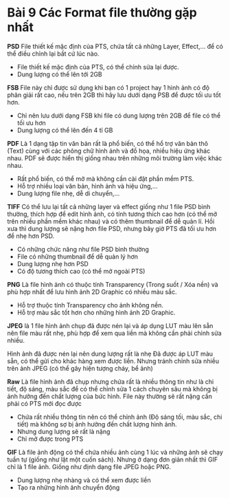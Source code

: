 # Bài 9 Các Format file thường gặp nhất

**PSD**
File thiết kế mặc định của PTS, chứa tất cả những Layer, Effect,... để có thể điều chỉnh lại bất cứ lúc nào.

- File thiết kế mặc định của PTS, có thể chỉnh sửa lại được.
- Dung lượng có thể lên tới 2GB

**FSB**
File này chỉ được sử dụng khi bạn có 1 project hay 1 hình ảnh có độ phân giải rất cao, nếu trên 2GB thì hãy lưu dưới dạng PSB để được tối ưu tốt hơn.

- Chỉ nên lưu dưới dạng FSB khi file có dung lượng trên 2GB để file có thể tối ưu hơn
- Dung lượng có thể lên đến 4 tỉ GB

**PDF**
Là 1 dạng tập tin văn bản rất là phổ biến, có thể hổ trợ văn bản thô (Text) cùng với các phông chữ hình ảnh và đồ họa, nhiều hiệu ứng khác nhau. PDF sẽ được hiển thị giống nhau trên những môi trường làm việc khác nhau.

- Rất phổ biến, có thể mở mà không cần cài đặt phần mềm PTS.
- Hỗ trợ nhiều loại văn bản, hình ảnh và hiệu ứng,...
- Dung lượng file nhẹ, dễ di chuyển,...

**TIFF**
Có thể lưu lại tất cả những layer và effect giống như 1 file PSD bình thường, thích hợp để edit hình ảnh, có tính tương thích cao hơn (có thể mở trên nhiều phần mềm khác nhau) và có thêm thumbnail để dễ quản lí. Hồi xưa thì dung lượng sẽ nặng hơn file PSD, nhưng bây giờ PTS đã tối ưu hơn để nhẹ hơn PSD.

- Có những chức năng như file PSD bình thường
- File có những thumbnail để dễ quản lý hơn
- Dung lượng nhẹ hơn PSD
- Có độ tương thích cao (có thể mở ngoài PTS)

**PNG**
Là file hình ảnh có thuộc tính Transparency (Trong suốt / Xóa nền) và phù hợp nhất để lưu hình ảnh 2D Graphic có nhiều màu sắc.

- Hỗ trợ thuộc tính Transparency cho ảnh không nền.
- Hỗ trợ màu sắc tốt hơn cho những hình ảnh 2D Graphic.

**JPEG**
là 1 file hình ảnh chụp đã được nén lại và áp dụng LUT màu lên sẵn nên file màu rất nhẹ, phù hợp để xem qua liền mà không cần phải chỉnh sửa nhiều.

Hình ảnh đã được nén lại nên dung lượng rất là nhẹ
Đã được áp LUT màu sẵn, có thể gửi cho khác hàng xem được liền.
Nhưng tránh chỉnh sửa nhiều trên ảnh JPEG (có thể gây hiện tượng cháy, bể ảnh)

**Raw**
Là file hình ảnh đã chụp nhưng chứa rất là nhiều thông tin như là chi tiết, độ sáng, màu sắc để có thể chỉnh sửa 1 cách chuyên sâu mà không bị ảnh hưởng đến chất lượng của bức hình. File này thường sẽ rất nặng cần phải có PTS mới đọc được

- Chứa rất nhiều thông tin nên có thể chỉnh ảnh (Độ sáng tối, màu sắc, chi tiết) mà không sợ bị ảnh hưởng đến chất lượng hình ảnh.
- Nhưng dung lượng sẽ rất là nặng
- Chỉ mở được trong PTS

**GIF**
Là file ảnh động có thể chứa nhiều ảnh cùng 1 lúc và những ảnh sẽ chạy tuần tự (giống như lật một cuốn sách). Nhưng ở dạng đơn giản nhất thì GIF chỉ là 1 file ảnh. Giống như định dạng file JPEG hoặc PNG.
- Dung lượng nhẹ nhàng và có thể xem được liền
- Tạo ra những hình ảnh chuyển động

